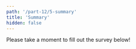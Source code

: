 ```yaml
---
path: '/part-12/5-summary'
title: 'Summary'
hidden: false
---
```


<!-- TODO: todetaan, että tietojenkäsittelytieteilijän yleissivistykseen kuuluu se, että ymmärretään jollain tasolla miten yleisimmät tietorakenteet (arraylist ja hashmap) toimivat; näihin palataan myöhemmin kurssilla tietorakenteet ja algoritmit; sanotaan satunnaisuudesta ja moniulotteisesta tiedosta jotain -->

Please take a moment to fill out the survey below!

<quiz id="07af860f-f04b-594c-b574-43b75693efa6"></quiz>